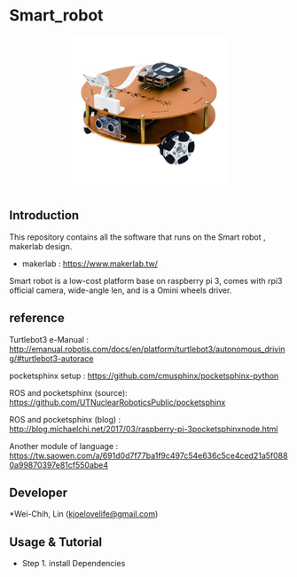 # Smart_robot

<p align="center">
  <img src="https://github.com/kjoelovelife/smart_robot/blob/master/smart_robot.jpg" width="280"/>
</p>

## Introduction

This repository contains all the software that runs on the Smart robot , makerlab design.

* makerlab : https://www.makerlab.tw/

Smart robot is a low-cost platform base on raspberry pi 3, comes with rpi3 official camera, wide-angle len, and is a Omini wheels driver.

## reference

Turtlebot3 e-Manual : http://emanual.robotis.com/docs/en/platform/turtlebot3/autonomous_driving/#turtlebot3-autorace

pocketsphinx setup  : https://github.com/cmusphinx/pocketsphinx-python

ROS and pocketsphinx (source): https://github.com/UTNuclearRoboticsPublic/pocketsphinx 
                    
ROS and pocketsphinx (blog)  : http://blog.michaelchi.net/2017/03/raspberry-pi-3pocketsphinxnode.html

Another module of language   : https://tw.saowen.com/a/691d0d7f77ba1f9c497c54e636c5ce4ced21a5f0880a99870397e81cf550abe4

## Developer

*Wei-Chih, Lin (kjoelovelife@gmail.com)

## Usage & Tutorial

* Step 1. install Dependencies
